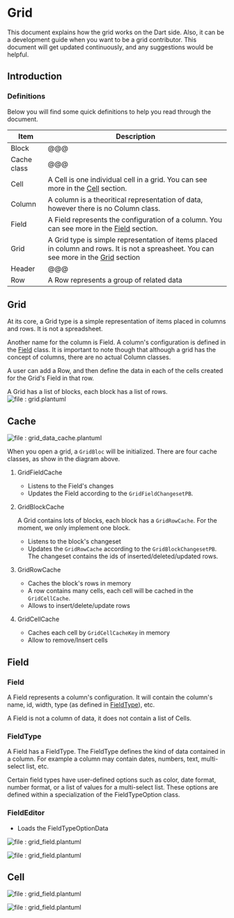 # Grid

This document explains how the grid works on the Dart side. Also, it can be a development guide when you want to be a grid contributor. This document will get updated continuously, and any suggestions would be helpful.

## Introduction&#x20;

### Definitions

Below you will find some quick definitions to help you read through the document.

| Item        | Description                                                                                                                                           |
|-------------|-------------------------------------------------------------------------------------------------------------------------------------------------------|
| Block       | @@@                                                                                                                                                   |
| Cache class | @@@                                                                                                                                                   |
| Cell        | A Cell is one individual cell in a grid. You can see more in the [Cell](grid.md#cell) section.                                                        |
| Column      | A column is a theoritical representation of data, however there is no Column class.                                                                   |
| Field       | A Field represents the configuration of a column. You can see more in the [Field](grid.md#field) section.                                             |
| Grid        | A Grid type is simple representation of items placed in column and rows. It is not a spreasheet. You can see more in the [Grid](grid.md#grid) section |
| Header      | @@@                                                                                                                                                   |
| Row         | A Row represents a group of related data                                                                                                              |

## Grid

At its core, a Grid type is a simple representation of items placed in columns and rows. It is not a spreadsheet.&#x20;

Another name for the column is Field. A column's configuration is defined in the [Field](grid.md#field) class. It is important to note though that although a grid has the concept of columns, there are no actual Column classes.&#x20;

A user can add a Row, and then define the data in each of the cells created for the Grid's Field in that row.

A Grid has a list of blocks, each block has a list of rows.
![file : grid.plantuml](https://raw.githubusercontent.com/AppFlowy-IO/AppFlowy-Docs/main/uml/output/grid.svg)

## Cache

![file : grid\_data\_cache.plantuml](https://raw.githubusercontent.com/AppFlowy-IO/AppFlowy-Docs/main/uml/output/block\_row\_cell\_relation.svg)

When you open a grid, a `GridBloc` will be initialized. There are four cache classes, as show in the diagram above.

1. GridFieldCache
   * Listens to the Field's changes
   * Updates the Field according to the `GridFieldChangesetPB`.
2.  GridBlockCache

    A Grid contains lots of blocks, each block has a `GridRowCache`. For the moment, we only implement one block.

    * Listens to the block's changeset
    * Updates the `GridRowCache` according to the `GridBlockChangesetPB`. The changeset contains the ids of inserted/deleted/updated rows.
3. GridRowCache
   * Caches the block's rows in memory
   * A row contains many cells, each cell will be cached in the `GridCellCache`.
   * Allows to insert/delete/update rows
4. GridCellCache
   * Caches each cell by `GridCellCacheKey` in memory
   * Allow to remove/Insert cells

## Field

### Field

A Field represents a column's configuration. It will contain the column's name, id, width, type (as defined in [FieldType](grid.md#fieldtype)), etc.&#x20;

A Field is not a column of data, it does not contain a list of Cells.

### FieldType

A Field has a FieldType. The FieldType defines the kind of data contained in a column. For example a column may contain dates, numbers, text, multi-select list, etc.&#x20;

Certain field types have user-defined options such as color, date format, number format, or a list of values for a multi-select list. These options are defined within a specialization of the FieldTypeOption class.

### **FieldEditor**

* Loads the FieldTypeOptionData

![file : grid\_field.plantuml](https://raw.githubusercontent.com/AppFlowy-IO/docs/main/uml/output/Field\_Editor.svg)

![file : grid\_field.plantuml](https://raw.githubusercontent.com/AppFlowy-IO/docs/main/uml/output/Field\_Type\_Option\_Editor.svg)

## Cell

![file : grid\_field.plantuml](https://raw.githubusercontent.com/AppFlowy-IO/docs/main/uml/output/Grid\_Cell\_Builder.svg)

![file : grid\_field.plantuml](https://raw.githubusercontent.com/AppFlowy-IO/docs/main/uml/output/Grid\_Cell\_Controller.svg)
